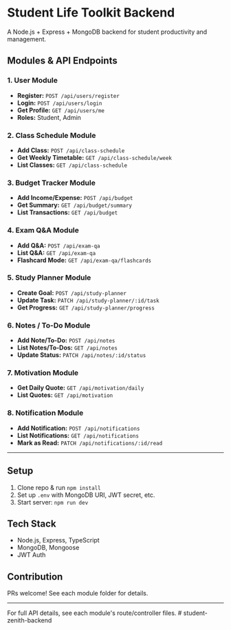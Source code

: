 # Student Life Toolkit Backend

A Node.js + Express + MongoDB backend for student productivity and management.

## Modules & API Endpoints

### 1. User Module

- **Register:** `POST /api/users/register`
- **Login:** `POST /api/users/login`
- **Get Profile:** `GET /api/users/me`
- **Roles:** Student, Admin

### 2. Class Schedule Module

- **Add Class:** `POST /api/class-schedule`
- **Get Weekly Timetable:** `GET /api/class-schedule/week`
- **List Classes:** `GET /api/class-schedule`

### 3. Budget Tracker Module

- **Add Income/Expense:** `POST /api/budget`
- **Get Summary:** `GET /api/budget/summary`
- **List Transactions:** `GET /api/budget`

### 4. Exam Q&A Module

- **Add Q&A:** `POST /api/exam-qa`
- **List Q&A:** `GET /api/exam-qa`
- **Flashcard Mode:** `GET /api/exam-qa/flashcards`

### 5. Study Planner Module

- **Create Goal:** `POST /api/study-planner`
- **Update Task:** `PATCH /api/study-planner/:id/task`
- **Get Progress:** `GET /api/study-planner/progress`

### 6. Notes / To-Do Module

- **Add Note/To-Do:** `POST /api/notes`
- **List Notes/To-Dos:** `GET /api/notes`
- **Update Status:** `PATCH /api/notes/:id/status`

### 7. Motivation Module

- **Get Daily Quote:** `GET /api/motivation/daily`
- **List Quotes:** `GET /api/motivation`

### 8. Notification Module

- **Add Notification:** `POST /api/notifications`
- **List Notifications:** `GET /api/notifications`
- **Mark as Read:** `PATCH /api/notifications/:id/read`

---

## Setup

1. Clone repo & run `npm install`
2. Set up `.env` with MongoDB URI, JWT secret, etc.
3. Start server: `npm run dev`

## Tech Stack

- Node.js, Express, TypeScript
- MongoDB, Mongoose
- JWT Auth

## Contribution

PRs welcome! See each module folder for details.

---

For full API details, see each module's route/controller files.
#   s t u d e n t - z e n i t h - b a c k e n d  
 